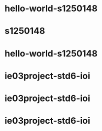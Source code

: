 # hello-world-s1250148
# s1250148
# hello-world-s1250148
# ie03project-std6-ioi
# ie03project-std6-ioi
# ie03project-std6-ioi
